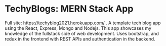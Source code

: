 # TechyBlogs: MERN Stack App
Full site: https://techyblog2021.herokuapp.com/ .      A template tech blog app using the React, Express, Mongo and
                  Nodejs. This app showcases my knowledge of the fullstack side
                  of web development.
                  Uses bootstrap, and redux in the frontend with REST APIs and
                  authentication in the backend.
